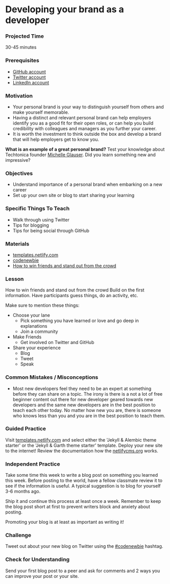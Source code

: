 # Developing your brand as a developer

### Projected Time
30-45 minutes

### Prerequisites
- [GitHub account](https://github.com/)
- [Twitter account](https://twitter.com)
- [LinkedIn account](https://linkedin.com)

### Motivation
 - Your personal brand is your way to distinguish yourself from others and make yourself memorable.
 - Having a distinct and relevant personal brand can help employers identify you as a good fit for their open roles, or can help you build credibility with colleagues and managers as you further your career.
 - It is worth the investment to think outside the box and develop a brand that will help employers get to know you. 
 
 **What is an example of a great personal brand?**   Test your knowledge about Techtonica founder [Michelle Glauser](http://www.michelleglauser.com/). Did you learn something new and impressive? 
 

### Objectives
- Understand importance of a personal brand when embarking on a new career
- Set up your own site or blog to start sharing your learning

### Specific Things To Teach
- Walk through using Twitter 
- Tips for blogging
- Tips for being social through GitHub

### Materials

- [templates.netlify.com](http://templates.netlify.com/)
- [codenewbie](https://www.codenewbie.org/)
- [How to win friends and stand out from the crowd](https://pizza.netlify.com)

### Lesson

How to win friends and stand out from the crowd
Build on the first information. Have participants guess things, do an activity, etc.

Make sure to mention these things:
- Choose your lane
  - Pick something you have learned or love and go deep in explanations 
  - Join a community
- Make Friends
  - Get involved on Twitter and GitHub
- Share your experience
  - Blog
  - Tweet
  - Speak

### Common Mistakes / Misconceptions
- Most new developers feel they need to be an expert at something before they can share on a topic. The irony is there is a not a lot of free beginner content out there for new developer geared towards new developers and the same new developers are in the best position to teach each other today. No matter how new you are, there is someone who knows less than you and you are in the best position to teach them.

### Guided Practice

Visit [templates.netlify.com](http://templates.netlify.com/) and select either the 'Jekyll & Alembic theme starter' or the 'Jekyll & Garth theme starter' template. Deploy your new site to the internet! Review the documentation how the [netlifycms.org](https://www.netlifycms.org) works. 

### Independent Practice

Take some time this week to write a blog post on something you learned this week. Before posting to the world, have a fellow classmate review it to see if the information is useful. A typical suggestion is to blog for yourself 3-6 months ago.

Ship it and continue this process at least once a week. Remember to keep the blog post short at first to prevent writers block and anxiety about posting. 

Promoting your blog is at least as important as writing it!

### Challenge

Tweet out about your new blog on Twitter using the [#codenewbie](https://twitter.com/search?q=%23codenewbie) hashtag. 

### Check for Understanding

Send your first blog post to a peer and ask for comments and 2 ways you can improve your post or your site.
